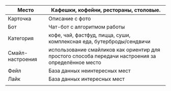 
| Место            | Кафешки, кофейни, рестораны, столовые.                                                              |
| ---------------- | --------------------------------------------------------------------------------------------------- |
| Карточка         | Описание с фото                                                                                     |
| Бот              | Чат-бот с алгоритмом работы                                                                         |
| Категория        | кофе, чай, фастфуд, пицца, суши, комплексная еда, бутерброды/сендвичи                               |
| Смайл-настроения | использование смайликов как ориентир для простого способа передачи настроения за определённое место |
| Фейл             | База данных неинтересных мест                                                                       |
| Лайк             | База данных интересных мест                                                                         |
|                  |                                                                                                     |
